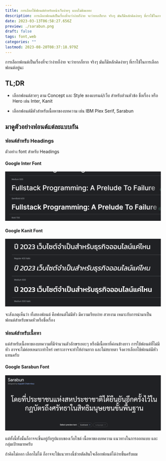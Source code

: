 ```yaml
---
title: การเลือกใช้ฟอนต์สำหรับหน้าเว็บง่ายๆ แบบไม่คิดเยอะ
description: การเลือกฟอนต์เป็นเรื่องที่จะว่าง่ายก็ง่าย จะว่ายากก็ยาก จริงๆ มันก็มีหลักคิดง่ายๆ ที่เราใช้ในการเลือกฟอนต์อยู่นะ
date: 2023-03-13T06:58:27.656Z
preview: ./sarabun.png
draft: false
tags: font,web
categories: ""
lastmod: 2023-08-20T08:37:18.979Z
---
```


การเลือกฟอนต์เป็นเรื่องที่จะว่าง่ายก็ง่าย จะว่ายากก็ยาก จริงๆ มันก็มีหลักคิดง่ายๆ ที่เราใช้ในการเลือกฟอนต์อยู่นะ

## TL;DR

- เลือกฟอนต์สวยๆ ตาม Concept และ Style ของแบรนด์/เว็บ สำหรับส่วนหัวข้อ ชื่อเรื่อง หรือ Hero เช่น Inter, Kanit

- เลือกฟอนต์มีหัวสำหรับเนื้อหาของบทความ เช่น IBM Plex Serif, Sarabun

## มาดูตัวอย่างฟอนต์แต่ละแบบกัน

### ฟอนต์สำหรับ Headings

ตัวอย่าง font สำหรับ Headings

#### Google Inter Font

![inter font](./inter.png)

#### Google Kanit Font

![kanit font](./kanit.png)

จะสังเกตุเห็นว่า ทั้งสองฟอนต์ คือฟอนต์ไม่มีหัว มีความเรียบง่าย สวยงาม เหมาะกับการนำมาเป็นฟอนต์สำหรับพาดหัวหรือชื่อเรื่อง

### ฟอนต์สำหรับเนื้อหา

แต่สำหรับเนื้อหาของบทความที่มีจำนวนตัวอักษรเยอะๆ หรือมีเนื้อหาที่ค่อนข้างยาว การใช้ฟอนต์ที่ไม่มีหัว อาจจะไม่ค่อยเหมาะเท่าไหร่ เพราะอาจจะทำให้อ่านยาก และไม่สบายตา จึงควรเลือกใช้ฟอนต์มีหัวแทนครับ

#### Google Sarabun Font

![sarabun font](./sarabun.png)

แต่ทั้งนี้ทั้งนั้นก็อาจจะขึ้นอยู่กับรูปแบบของเว็บไซต์ เนื้อหาของบทความ แนวทางในการออกแบบ และกลุ่มเป้าหมายครับ

ถ้าคิดไม่ออก เลือกไม่ได้ ก็อาจจะใช้แนวทางนี้ช่วยตัดสินใจเลือกฟอนต์ได้ง่ายขึ้นครับผม
